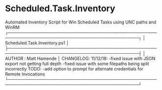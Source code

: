 # Scheduled.Task.Inventory
Automated Inventory Script for Win Scheduled Tasks using UNC paths and WinRM
┌─────────────────────────────────────────────────────────────────────────────────────────────┐ 
│ Scheduled.Task.Inventory.ps1                                                                │ 
├─────────────────────────────────────────────────────────────────────────────────────────────┤
│   AUTHOR      : Matt Hamende 
│   CHANGELOG:
        11/12/18:
            -fixed issue with JSON export not getting full depth
            -fixed issue with some filepaths being split incorrectly
    TODO:
        -add option to prompt for alternate credentials for Remote Invocations
└─────────────────────────────────────────────────────────────────────────────────────────────┘ 
